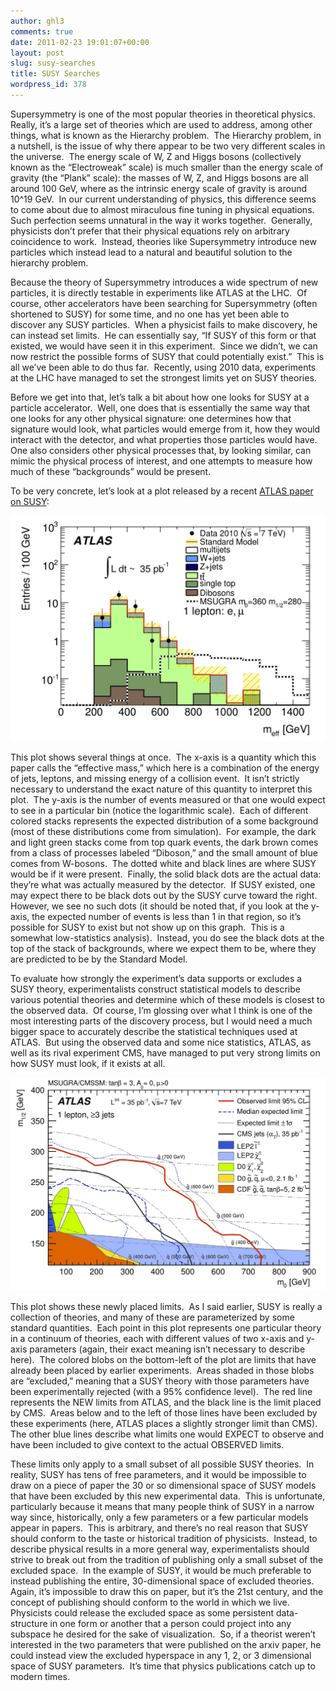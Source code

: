 ```yaml
---
author: ghl3
comments: true
date: 2011-02-23 19:01:07+00:00
layout: post
slug: susy-searches
title: SUSY Searches
wordpress_id: 378
---
```


Supersymmetry is one of the most popular theories in theoretical physics.  Really, it’s a large set of theories which are used to address, among other things, what is known as the Hierarchy problem.  The Hierarchy problem, in a nutshell, is the issue of why there appear to be two very different scales in the universe.  The energy scale of W, Z and Higgs bosons (collectively known as the “Electroweak” scale) is much smaller than the energy scale of gravity (the “Plank” scale): the masses of W, Z, and Higgs bosons are all around 100 GeV, where as the intrinsic energy scale of gravity is around 10^19 GeV.  In our current understanding of physics, this difference seems to come about due to almost miraculous fine tuning in physical equations.  Such perfection seems unnatural in the way it works together.  Generally, physicists don’t prefer that their physical equations rely on arbitrary coincidence to work.  Instead, theories like Supersymmetry introduce new particles which instead lead to a natural and beautiful solution to the hierarchy problem.



Because the theory of Supersymmetry introduces a wide spectrum of new particles, it is directly testable in experiments like ATLAS at the LHC.  Of course, other accelerators have been searching for Supersymmetry (often shortened to SUSY) for some time, and no one has yet been able to discover any SUSY particles.  When a physicist fails to make discovery, he can instead set limits.  He can essentially say, “If SUSY of this form or that existed, we would have seen it in this experiment.  Since we didn’t, we can now restrict the possible forms of SUSY that could potentially exist.”  This is all we’ve been able to do thus far.  Recently, using 2010 data, experiments at the LHC have managed to set the strongest limits yet on SUSY theories.



Before we get into that, let’s talk a bit about how one looks for SUSY at a particle accelerator.  Well, one does that is essentially the same way that one looks for any other physical signature: one determines how that signature would look, what particles would emerge from it, how they would interact with the detector, and what properties those particles would have.  One also considers other physical processes that, by looking similar, can mimic the physical process of interest, and one attempts to measure how much of these “backgrounds” would be present.



To be very concrete, let’s look at a plot released by a recent [ATLAS paper on SUSY](http://arxiv.org/abs/1102.2357v2):

[![](/static/uploads/2011/02/SUSY_meff.jpg)](/static/uploads/2011/02/SUSY_meff.jpg)

This plot shows several things at once.  The x-axis is a quantity which this paper calls the “effective mass,” which here is a combination of the energy of jets, leptons, and missing energy of a collision event.  It isn’t strictly necessary to understand the exact nature of this quantity to interpret this plot.  The y-axis is the number of events measured or that one would expect to see in a particular bin (notice the logarithmic scale).  Each of different colored stacks represents the expected distribution of a some background (most of these distributions come from simulation).  For example, the dark and light green stacks come from top quark events, the dark brown comes from a class of processes labeled “Diboson,” and the small amount of blue comes from W-bosons.  The dotted white and black lines are where SUSY would be if it were present.  Finally, the solid black dots are the actual data: they’re what was actually measured by the detector.  If SUSY existed, one may expect there to be black dots out by the SUSY curve toward the right.  However, we see no such dots (it should be noted that, if you look at the y-axis, the expected number of events is less than 1 in that region, so it’s possible for SUSY to exist but not show up on this graph.  This is a somewhat low-statistics analysis).  Instead, you do see the black dots at the top of the stack of backgrounds, where we expect them to be, where they are predicted to be by the Standard Model.



To evaluate how strongly the experiment’s data supports or excludes a SUSY theory, experimentalists construct statistical models to describe various potential theories and determine which of these models is closest to the observed data.  Of course, I’m glossing over what I think is one of the most interesting parts of the discovery process, but I would need a much bigger space to accurately describe the statistical techniques used at ATLAS.  But using the observed data and some nice statistics, ATLAS, as well as its rival experiment CMS, have managed to put very strong limits on how SUSY must look, if it exists at all.

[![](/static/uploads/2011/02/SUSY_limits.jpg)](/static/uploads/2011/02/SUSY_limits.jpg)

This plot shows these newly placed limits.  As I said earlier, SUSY is really a collection of theories, and many of these are parameterized by some standard quantities.  Each point in this plot represents one particular theory in a continuum of theories, each with different values of two x-axis and y-axis parameters (again, their exact meaning isn’t necessary to describe here).  The colored blobs on the bottom-left of the plot are limits that have already been placed by earlier experiments.  Areas shaded in those blobs are “excluded,” meaning that a SUSY theory with those parameters have been experimentally rejected (with a 95% confidence level).  The red line represents the NEW limits from ATLAS, and the black line is the limit placed by CMS.  Areas below and to the left of those lines have been excluded by these experiments (here, ATLAS places a slightly stronger limit than CMS).  The other blue lines describe what limits one would EXPECT to observe and have been included to give context to the actual OBSERVED limits.



These limits only apply to a small subset of all possible SUSY theories.  In reality, SUSY has tens of free parameters, and it would be impossible to draw on a piece of paper the 30 or so dimensional space of SUSY models that have been excluded by this new experimental data.  This is unfortunate, particularly because it means that many people think of SUSY in a narrow way since, historically, only a few parameters or a few particular models appear in papers.  This is arbitrary, and there’s no real reason that SUSY should conform to the taste or historical tradition of physicists.  Instead, to describe physical results in a more general way, experimentalists should strive to break out from the tradition of publishing only a small subset of the excluded space.  In the example of SUSY, it would be much preferable to instead publishing the entire, 30-dimensional space of excluded theories.  Again, it’s impossible to draw this on paper, but it’s the 21st century, and the concept of publishing should conform to the world in which we live.  Physicists could release the excluded space as some persistent data-structure in one form or another that a person could project into any subspace he desired for the sake of visualization.  So, if a theorist weren’t interested in the two parameters that were published on the arxiv paper, he could instead view the excluded hyperspace in any 1, 2, or 3 dimensional space of SUSY parameters.  It’s time that physics publications catch up to modern times.


